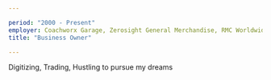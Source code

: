 ```yaml
---

period: "2000 - Present"
employer: Coachworx Garage, Zerosight General Merchandise, RMC Worldwide Trading Access
title: "Business Owner"

---
```


Digitizing, Trading, Hustling to pursue my dreams
